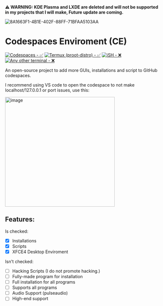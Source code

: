 **⚠️ WARNING: KDE Plasma and LXDE are deleted and will not be supported in my projects that I will make, Future update are coming.**

![8A1663F1-4B1E-402F-88FF-71BFAA5103AA](https://user-images.githubusercontent.com/116313580/216795263-72a5b8a0-f385-4aaa-8238-b2f0b6091e1f.png)
# Codespaces Enviroment (CE)

[![Codespaces - ✅](https://img.shields.io/badge/Codespaces-✅-000000)](https://github.com/codespaces)
[![Termux (proot-distro) - ✅](https://img.shields.io/badge/Termux_(proot--distro)-✅-000000)](https://f-droid.org/en/packages/com.termux/)
[![iSH - ❌](https://img.shields.io/badge/iSH-❌-000000)](https://ish.app/)
[![Any other terminal - ❌](https://img.shields.io/badge/Any_other_terminal-❌-000000)](https://)

An open-source project to add more GUIs, installations and script to GitHub codespaces.

I recommend using VS code to open the codespace to not make localhost/127.0.0.1 or port issues, use this:

<img width="359" alt="image" src="https://user-images.githubusercontent.com/116313580/216829996-5edada0e-5426-4847-b755-27a168aa1f86.png">

## Features:

Is checked:
- [x] Installations
- [x] Scripts
- [x] XFCE4 Desktop Enviroment

Isn't checked:
- [ ] Hacking Scripts (I do not promote hacking.)
- [ ] Fully-made program for installation
- [ ] Full installation for all programs
- [ ] Supports all programs
- [ ] Audio Support (pulseaudio)
- [ ] High-end support
